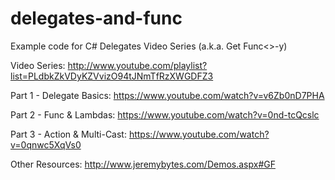 # delegates-and-func
Example code for C# Delegates Video Series (a.k.a. Get Func&lt;>-y)

Video Series: http://www.youtube.com/playlist?list=PLdbkZkVDyKZVvizO94tJNmTfRzXWGDFZ3

Part 1 - Delegate Basics: https://www.youtube.com/watch?v=v6Zb0nD7PHA

Part 2 - Func & Lambdas: https://www.youtube.com/watch?v=0nd-tcQcslc

Part 3 - Action & Multi-Cast: https://www.youtube.com/watch?v=0qnwc5XqVs0

Other Resources: http://www.jeremybytes.com/Demos.aspx#GF
